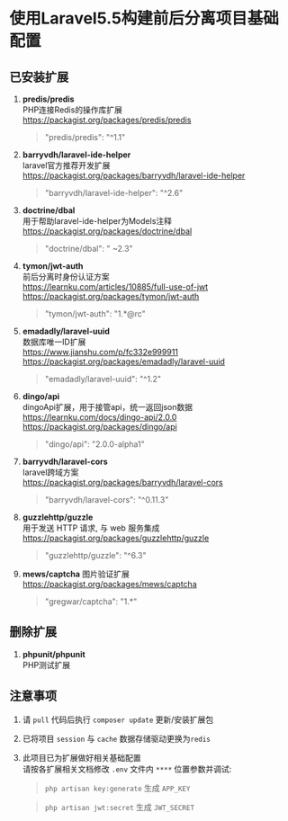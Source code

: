# 使用Laravel5.5构建前后分离项目基础配置

## 已安装扩展

1. **predis/predis**  
PHP连接Redis的操作库扩展    
<https://packagist.org/packages/predis/predis>  
    >"predis/predis": "^1.1"  

2. **barryvdh/laravel-ide-helper**  
laravel官方推荐开发扩展  
<https://packagist.org/packages/barryvdh/laravel-ide-helper>  
    > "barryvdh/laravel-ide-helper": "^2.6"  

3. **doctrine/dbal**  
用于帮助laravel-ide-helper为Models注释 
<https://packagist.org/packages/doctrine/dbal> 
    > "doctrine/dbal": " ~2.3"  

4. **tymon/jwt-auth**  
前后分离时身份认证方案  
<https://learnku.com/articles/10885/full-use-of-jwt>  
<https://packagist.org/packages/tymon/jwt-auth>
    > "tymon/jwt-auth": "1.*@rc"

5. **emadadly/laravel-uuid**  
数据库唯一ID扩展  
<https://www.jianshu.com/p/fc332e999911>  
<https://packagist.org/packages/emadadly/laravel-uuid>  
    > "emadadly/laravel-uuid": "^1.2"

6. **dingo/api**  
dingoApi扩展，用于接管api，统一返回json数据  
<https://learnku.com/docs/dingo-api/2.0.0>  
<https://packagist.org/packages/dingo/api>
    > "dingo/api": "2.0.0-alpha1"

7. **barryvdh/laravel-cors**  
laravel跨域方案  
<https://packagist.org/packages/barryvdh/laravel-cors>
    > "barryvdh/laravel-cors": "^0.11.3"

8. **guzzlehttp/guzzle**  
用于发送 HTTP 请求, 与 web 服务集成  
<https://packagist.org/packages/guzzlehttp/guzzle>
    >"guzzlehttp/guzzle": "^6.3"

9. **mews/captcha**
图片验证扩展  
<https://packagist.org/packages/mews/captcha>
    >"gregwar/captcha": "1.*"

## 删除扩展
1. **phpunit/phpunit**  
PHP测试扩展


## 注意事项
1. 请 `pull` 代码后执行 `composer update` 更新/安装扩展包
2. 已将项目 `session` 与 `cache` 数据存储驱动更换为`redis`    
3. 此项目已为扩展做好相关基础配置  
请按各扩展相关文档修改 `.env` 文件内 `****` 位置参数并调试:  
    >`php artisan key:generate`  生成 `APP_KEY`  

    >`php artisan jwt:secret` 生成 `JWT_SECRET`
